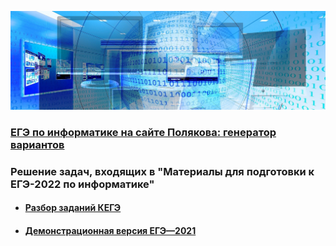 ![KEGE](img/banner-g0deb275a4_1920.jpg "KEGE")

### [ЕГЭ по информатике на сайте Полякова: генератор вариантов](https://kpolyakov.spb.ru/school/ege/generate.htm)

### Решение задач, входящих в "Материалы для подготовки к ЕГЭ-2022 по информатике"

- #### [Разбор заданий КЕГЭ](https://github.com/xkurs/KEGE/)
- #### [Демонстрационная версия ЕГЭ—2021](https://nbviewer.org/github/xkurs/KEGE/blob/master/KEGE2021/KEGE2021.ipynb)
